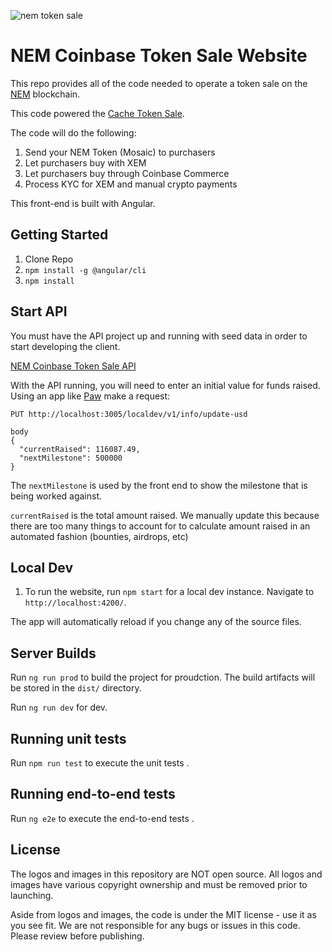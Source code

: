 ![nem token sale](/readme-images/nemtokensale.png?raw=true "NEM Token Sale")

# NEM Coinbase Token Sale Website

This repo provides all of the code needed to operate a token sale on the [NEM](https://nem.io) blockchain. 

This code powered the [Cache Token Sale](https://getcache.io).

The code will do the following:

 1. Send your NEM Token (Mosaic) to purchasers
 2. Let purchasers buy with XEM
 3. Let purchasers buy through Coinbase Commerce
 4. Process KYC for XEM and manual crypto payments
 
 This front-end is built with Angular.


## Getting Started

1.  Clone Repo
2.  `npm install -g @angular/cli`
4.  `npm install`

## Start API

You must have the API project up and running with seed data in order to start developing the client.

[NEM Coinbase Token Sale API](https://github.com/unudeveloper/token-sale-website-angular.git)

With the API running, you will need to enter an initial value for funds raised.
Using an app like [Paw](https://paw.cloud/) make a request:


```
PUT http://localhost:3005/localdev/v1/info/update-usd

body
{
  "currentRaised": 116087.49,
  "nextMilestone": 500000
}
```

The `nextMilestone` is used by the front end to show the milestone that is being worked against.

`currentRaised` is the total amount raised. We manually update this because there are too many
things to account for to calculate amount raised in an automated fashion (bounties, airdrops, etc)

## Local Dev

1.  To run the website, run `npm start` for a local dev instance. Navigate to `http://localhost:4200/`. 

The app will automatically reload if you change any of the source files.

## Server Builds

Run `ng run prod` to build the project for proudction. The build artifacts will be stored in the `dist/` directory.

Run `ng run dev` for dev.

## Running unit tests

Run `npm run test` to execute the unit tests .

## Running end-to-end tests

Run `ng e2e` to execute the end-to-end tests .


## License

The logos and images in this repository are NOT open source. All logos and images have various copyright ownership and must be removed prior to launching.

Aside from logos and images, the code is under the MIT license - use it as you see fit. We are not responsible for any bugs or issues in this code. Please review before publishing.
